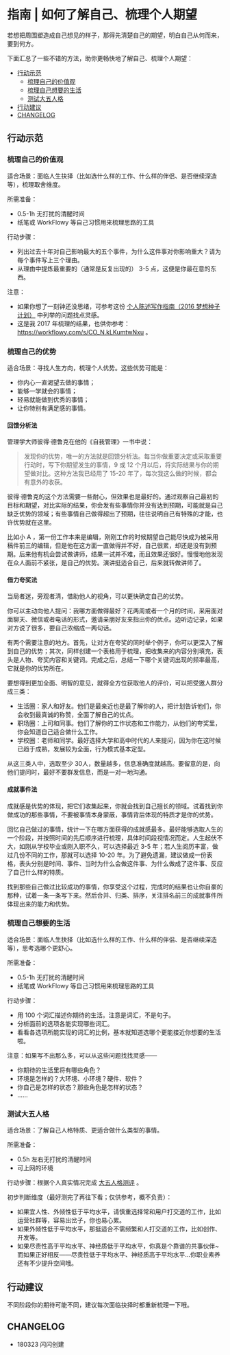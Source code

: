 # 指南 | 如何了解自己、梳理个人期望


若想把周围塑造成自己想见的样子，那得先清楚自己的期望，明白自己从何而来，要到何方。

下面汇总了一些不错的方法，助你更畅快地了解自己、梳理个人期望：

<!-- START doctoc generated TOC please keep comment here to allow auto update -->
<!-- DON'T EDIT THIS SECTION, INSTEAD RE-RUN doctoc TO UPDATE -->

  - [行动示范](#%E8%A1%8C%E5%8A%A8%E7%A4%BA%E8%8C%83)
    - [梳理自己的价值观](#%E6%A2%B3%E7%90%86%E8%87%AA%E5%B7%B1%E7%9A%84%E4%BB%B7%E5%80%BC%E8%A7%82)
    - [梳理自己想要的生活](#%E6%A2%B3%E7%90%86%E8%87%AA%E5%B7%B1%E6%83%B3%E8%A6%81%E7%9A%84%E7%94%9F%E6%B4%BB)
    - [测试大五人格](#%E6%B5%8B%E8%AF%95%E5%A4%A7%E4%BA%94%E4%BA%BA%E6%A0%BC)
  - [行动建议](#%E8%A1%8C%E5%8A%A8%E5%BB%BA%E8%AE%AE)
  - [CHANGELOG](#changelog)

<!-- END doctoc generated TOC please keep comment here to allow auto update -->




## 行动示范


### 梳理自己的价值观

适合场景：面临人生抉择（比如选什么样的工作、什么样的伴侣、是否继续深造等），梳理取舍维度。

所需准备：

- 0.5-1h 无打扰的清醒时间
- 纸笔或 WorkFlowy 等自己习惯用来梳理思路的工具

行动步骤：

  - 列出过去十年对自己影响最大的五个事件，为什么这件事对你影响重大？请为每个事件写上三个理由。
  - 从理由中提炼最重要的（通常是反复出现的） 3-5 点，这便是你最在意的东西。

  
注意：

- 如果你想了一刻钟还没思绪，可参考这份 [个人陈述写作指南（2016 梦想种子计划）](https://github.com/ishanshan/CollaborationGuide4Shaper/tree/master/CONTENT/HbPersonalStatement_SEED.md) 中列举的问题找点灵感。
- 这是我 2017 年梳理的结果，也供你参考：https://workflowy.com/s/CO_N.kLKumtwNxu 。

### 梳理自己的优势

适合场景：寻找人生方向，梳理个人优势。这些优势可能是：

* 你内心一直渴望去做的事情；
* 能够一学就会的事情；
* 轻易就能做到优秀的事情；
* 让你特别有满足感的事情。

#### 回馈分析法

管理学大师彼得·德鲁克在他的《自我管理》一书中说：

> 发现你的优势，唯一的方法就是回馈分析法。每当你做重要决定或采取重要行动时，写下你期望发生的事情，9 或 12 个月以后，将实际结果与你的期望做对比。这种方法我已经用了  15-20 年了，每次我这么做的时候，都会有意外的收获。

彼得·德鲁克的这个方法需要一些耐心，但效果也是最好的。通过观察自己最初的目标和期望，对比实际的结果，你会发有些事情你并没有达到预期，可能就是自己缺乏优势的领域；有些事情自己做得超出了预期，往往说明自己有特殊的才能，也许优势就在这里。

比如小 A ，第一份工作本来是编辑，刚刚工作的时候期望自己能尽快成为被采用稿件前三的编辑，但是他在这方面一直做得并不好，自己很累，却还是没有到预期。后来他有机会尝试做讲师，结果一试并不难，而且效果还很好。慢慢地他发现在众人面前不紧张，是自己的优势。演讲挺适合自己，后来就转做讲师了。

#### 借力夸奖法

当局者迷，旁观者清，借助他人的视角，可以更快确定自己的优势。

你可以主动向他人提问：我哪方面做得最好？花两周或者一个月的时间，采用面对面聊天、微信或者电话的形式，邀请亲朋好友来指出你的优点。边听边记录，如果对方说了很多，要自己浓缩成一两句话。

有两个需要注意的地方。首先，让对方在夸奖的同时举个例子，你可以更深入了解到自己的优势；其次，同样创建一个表格用于梳理，把收集来的内容分别填充，表头是人物、夸奖内容和关键词。完成之后，总结一下哪个关键词出现的频率最高，它就是你的优势所在。

要想得到更加全面、明智的意见，就得全方位获取他人的评价，可以把受邀人群分成三类：

- 生活圈：家人和好友。他们是最亲近也是最了解你的人，把计划告诉他们，你会收到最真诚的称赞，全面了解自己的优点。
- 职场圈：上司和同事。他们了解你的工作状态和工作能力，从他们的夸奖里，你会知道自己适合做什么工作。
- 学校圈：老师和同学。最好选择大学和高中时代的人来提问，因为你在这时候已趋于成熟，发展较为全面，行为模式基本定型。

从这三类人中，选取至少 30人，数量越多，信息准确度就越高。要留意的是，向他们提问时，最好不要群发信息，而是一对一地沟通。


#### 成就事件法

成就感是优势的体现，把它们收集起来，你就会找到自己擅长的领域。试着找到你做成功的那些事情，不要被事情本身蒙蔽，事情背后体现的特质才是你的优势。

回忆自己做过的事情，统计一下在哪方面获得的成就感最多。最好能够选取人生的一个阶段，并按照时间的先后顺序进行梳理，具体时间段视情况而定。人生起伏不大，如刚从学校毕业或刚入职不久，可以选择最近 3-5 年；若人生阅历丰富，做过几份不同的工作，那就可以选择 10-20 年。为了避免遗漏，建议做成一份表格，表头分别是时间、事件、当时为什么会做这件事、为什么做成了这件事、反应了自己什么样的特质。

找到那些自己做过比较成功的事情，你享受这个过程，完成时的结果也让你自豪的那种，试着一条一条写下来。然后合并、归类、排序，关注排名前三的成就事件所体现出来的能力和优势。





### 梳理自己想要的生活

适合场景：面临人生抉择（比如选什么样的工作、什么样的伴侣、是否继续深造等），思考选哪个更舒心。

所需准备：

- 0.5-1h 无打扰的清醒时间
- 纸笔或 WorkFlowy 等自己习惯用来梳理思路的工具

行动步骤：


- 用 100 个词汇描述你期待的生活。注意是词汇，不是句子。
- 分析面前的选项各能实现哪些词汇。
- 看看各选项所能实现的词汇的比例，基本就知道选哪个更能接近你想要的生活啦。

注意：如果写不出那么多，可以从这些问题找找灵感——

- 你期待的生活里将有哪些角色？
- 环境是怎样的？大环境、小环境？硬件、软件？
- 你自己是怎样的状态？那些角色是怎样的状态？
- ……

### 测试大五人格

适合场景：了解自己人格特质、更适合做什么类型的事情。

所需准备：

- 0.5h 左右无打扰的清醒时间
- 可上网的环境

行动步骤：根据个人真实情况完成 [大五人格测评](http://ccpl.psych.ac.cn/PsyMap/quiz/fill/BFI48) 。

初步判断维度（最好测完了再往下看；仅供参考，概不负责）：

- 如果宜人性、外倾性低于平均水平，请慎重选择常和用户打交道的工作，比如运营社群等，容易出岔子，你也易心累。
- 如果外倾性低于平均水平，那挺适合不需频繁和人打交道的工作，比如创作、开发等。
- 如果尽责性高于平均水平、神经质低于平均水平，你真是个靠谱的共事伙伴~ 而如果正好相反——尽责性低于平均水平、神经质高于平均水平…你职业素养还有不少提升空间哦。




## 行动建议

不同阶段你的期待可能不同，建议每次面临抉择时都重新梳理一下哦。


## CHANGELOG 

- 180323 闪闪创建

